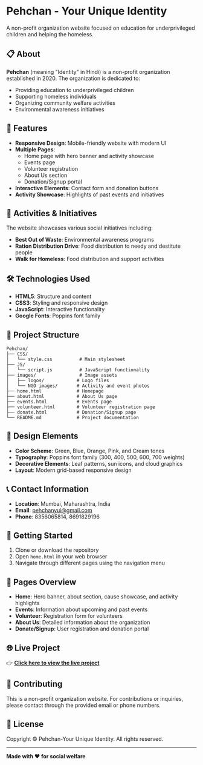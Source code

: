 # Pehchan - Your Unique Identity

A non-profit organization website focused on education for underprivileged children and helping the homeless.

## 📋 About

**Pehchan** (meaning "Identity" in Hindi) is a non-profit organization established in 2020. The organization is dedicated to:
- Providing education to underprivileged children
- Supporting homeless individuals
- Organizing community welfare activities
- Environmental awareness initiatives

## 🌟 Features

- **Responsive Design**: Mobile-friendly website with modern UI
- **Multiple Pages**: 
  - Home page with hero banner and activity showcase
  - Events page
  - Volunteer registration
  - About Us section
  - Donation/Signup portal
- **Interactive Elements**: Contact form and donation buttons
- **Activity Showcase**: Highlights of past events and initiatives

## 🚀 Activities & Initiatives

The website showcases various social initiatives including:
- **Best Out of Waste**: Environmental awareness programs
- **Ration Distribution Drive**: Food distribution to needy and destitute people
- **Walk for Homeless**: Food distribution and support activities

## 🛠️ Technologies Used

- **HTML5**: Structure and content
- **CSS3**: Styling and responsive design
- **JavaScript**: Interactive functionality
- **Google Fonts**: Poppins font family

## 📁 Project Structure

```
Pehchan/
├── CSS/
│   └── style.css          # Main stylesheet
├── JS/
│   └── script.js          # JavaScript functionality
├── images/                # Image assets
│   ├── logos/            # Logo files
│   └── NGO images/       # Activity and event photos
├── home.html             # Homepage
├── about.html            # About Us page
├── events.html           # Events page
├── volunteer.html        # Volunteer registration page
├── donate.html           # Donation/Signup page
└── README.md             # Project documentation
```

## 🎨 Design Elements

- **Color Scheme**: Green, Blue, Orange, Pink, and Cream tones
- **Typography**: Poppins font family (300, 400, 500, 600, 700 weights)
- **Decorative Elements**: Leaf patterns, sun icons, and cloud graphics
- **Layout**: Modern grid-based responsive design

## 📞 Contact Information

- **Location**: Mumbai, Maharashtra, India
- **Email**: pehchanyui@gmail.com
- **Phone**: 8356065814, 8691829196

## 🚀 Getting Started

1. Clone or download the repository
2. Open `home.html` in your web browser
3. Navigate through different pages using the navigation menu

## 📄 Pages Overview

- **Home**: Hero banner, about section, cause showcase, and activity highlights
- **Events**: Information about upcoming and past events
- **Volunteer**: Registration form for volunteers
- **About Us**: Detailed information about the organization
- **Donate/Signup**: User registration and donation portal


## 🌐 Live Project  
👉 [**Click here to view the live project**](https://pehchan-35f024.netlify.app/)


## 🤝 Contributing

This is a non-profit organization website. For contributions or inquiries, please contact through the provided email or phone numbers.

## 📜 License

Copyright © Pehchan-Your Unique Identity. All rights reserved.

---

**Made with ❤️ for social welfare**
